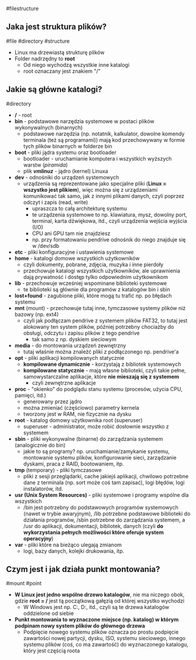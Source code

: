 #filestructure
## Jaka jest struktura plików?
#file #directory #structure 
- Linux ma drzewiastą strukturę plików
- Folder nadrzędny to **root**
	- Od niego wychodzą wszystkie inne katalogi
	- root oznaczany jest znakiem "/"

## Jakie są główne katalogi?
#directory
- **/** - root
- **bin** - podstawowe narzędzia systemowe w postaci plików wykonywalnych (binarnych)
	- podstawowe narzędzia (np. notatnik, kalkulator, dowolne komendy terminala (też są programami)) mają kod przechowywany w formie tych plików binarnych w folderze bin
- **boot** - pliki jądra systemu oraz bootloader
	- bootloader - uruchamianie komputera i wszystkich wyższych warstw (*piramida*)
	- plik ***vmlinuz*** - jądro (kernel) Linuxa
- **dev** - odnośniki do urządzeń systemowych
	- urządzenia są reprezentowane jako specjalne pliki (**Linux = wszystko jest plikiem**), więc można się z urządzeniami komunikować tak samo, jak z innymi plikami danych, czyli poprzez odczyt i zapis (read, write)
		- upraszcza to całą architekturę systemu
		- te urządzenia systemowe to np. klawiatura, mysz, dowolny port, terminal, karta dźwiękowa, itd., czyli urządzenia wejścia wyjścia (I/O)
		- CPU ani GPU tam nie znajdziesz
		- np. przy formatowaniu pendrive odnośnik do niego znajduje się w /dev/sdb
- **etc** - pliki konfiguracyjne i ustawienia systemowe
- **home** - katalogi domowe wszystkich użytkowników
	- czyli dokumenty, pobrane, zdjęcia, muzyka i inne pierdoły
	- przechowuje katalogi wszystkich użytkowników, ale uprawnienia dają prywatność i dostęp tylko odpowiednim użytkownikom
- **lib** - przechowuje wcześniej wspominane biblioteki systemowe
	- te biblioteki są głównie dla programów z katalogów bin i sbin
- **lost+found** - zagubione pliki, które mogą tu trafić np. po błędach systemu
- **mnt** (mount) - przechowuje tutaj inne, tymczasowe systemy plików niż bazowy (np. ext4)
	- czyli jak podłączam pendrive z systemem plików FAT32, to tutaj jest alokowany ten system plików, później potrzebny chociażby do obsługi, odczytu i zapisu plików z tego pendrive
		- tak samo z np. dyskiem sieciowym
- **media** - do montowania urządzeń zewnętrzny
	- tutaj właśnie można znaleźć pliki z podłączonego np. pendrive'a
- **opt** - pliki aplikacji kompilowanych statycznie
	- **kompilowane dynamicznie** - korzystają z bibliotek systemowych
	- **kompilowane statycznie** - mają własne biblioteki, czyli takie pełne, samowystarczalne aplikacje, które **nie mieszają się z systemem**
		- czyli zewnętrzne aplikacje
- **proc** - "okienko" do podglądu stanu systemu (procesów, użycia CPU, pamięci, itd.)
	- generowany przez jądro
	- można zmieniać (częściowo) parametry kernela
	- tworzony jest w RAM, nie fizycznie na dysku
- **root** - katalog domowy użytkownika root (superuser)
	- superuser - administrator, może robić dosłownie wszystko z systemem
- **sbin** - pliki wykonywalne (binarne) do zarządzania systemem (analogicznie do bin)
	- jakie to są programy? np. uruchamianie/zamykanie systemu, montowanie systemu plików, konfigurowanie sieci, zarządzanie dyskami, praca z RAID, bootowaniem, itp.
- **tmp** (temporary) - pliki tymczasowe
	- pliki z sesji przeglądarki, cache jakiejś aplikacji, chwilowo potrzebne dane z terminala (np. sort może coś tam zapisać), logi błędów, logi instalatorów, itd.
- **usr (Unix System Resources)** - pliki systemowe i programy wspólne dla wszystkich
	- /bin jest potrzebny do podstawowych programów systemowych (nawet w trybie awaryjnym), /lib potrzebne podstawowe biblioteki do działania programów, /sbin potrzebne do zarządzania systemem, a /usr do aplikacji, dokumentacji, bibliotek, danych (czyli **do wykorzystania pełnych możliwości które oferuje system operacyjny**)
- **var** - pliki które na bieżąco ulegają zmianom
	- logi, bazy danych, kolejki drukowania, itp.

## Czym jest i jak działa punkt montowania?
#mount #point
- **W Linux jest jedno wspólne drzewo katalogów**, nie ma niczego obok, gdzie **root = /** jest tą początkową gałęzią od której wszystko wychodzi
	- W Windows jest np. C:, D:, itd., czyli są te drzewa katalogów oddzielone od siebie
- **Punkt montowania to wyznaczone miejsce (np. katalog) w którym podpinam nowy system plików do głównego drzewa**
	- Podpięcie nowego systemu plików oznacza po prostu podpięcie zawartości nowej partycji, dysku, ISO, systemu sieciowego, innego systemu plików (coś, co ma zawartość) do wyznaczonego katalogu, który jest częścią roota